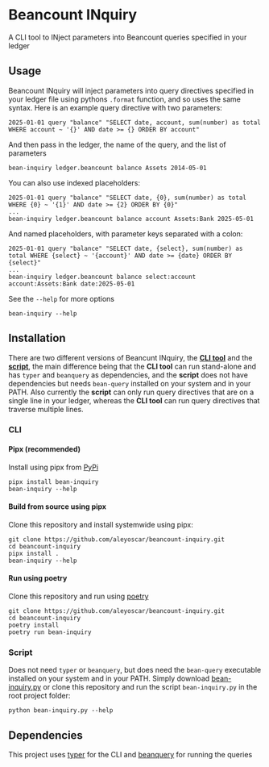 # Beancount INquiry

A CLI tool to INject parameters into Beancount queries specified in your ledger

## Usage

Beancount INquiry will inject parameters into query directives specified in your ledger file using pythons `.format` function, and so uses the same syntax. Here is an example query directive with two parameters:

```
2025-01-01 query "balance" "SELECT date, account, sum(number) as total WHERE account ~ '{}' AND date >= {} ORDER BY account"
```

And then pass in the ledger, the name of the query, and the list of parameters

```
bean-inquiry ledger.beancount balance Assets 2014-05-01
```

You can also use indexed placeholders:

```
2025-01-01 query "balance" "SELECT date, {0}, sum(number) as total WHERE {0} ~ '{1}' AND date >= {2} ORDER BY {0}"
...
bean-inquiry ledger.beancount balance account Assets:Bank 2025-05-01
```

And named placeholders, with parameter keys separated with a colon:

```
2025-01-01 query "balance" "SELECT date, {select}, sum(number) as total WHERE {select} ~ '{account}' AND date >= {date} ORDER BY {select}"
...
bean-inquiry ledger.beancount balance select:account account:Assets:Bank date:2025-05-01
```

See the `--help` for more options

```
bean-inquiry --help
```

## Installation

There are two different versions of Beancunt INquiry, the **[CLI tool](#cli)** and the **[script](#script)**, the main difference being that the **CLI tool** can run stand-alone and has `typer` and `beanquery` as dependencies, and the **script** does not have dependencies but needs `bean-query` installed on your system and in your PATH. Also currently the **script** can only run query directives that are on a single line in your ledger, whereas the **CLI tool** can run query directives that traverse multiple lines.

### CLI

#### Pipx (recommended)

Install using pipx from [PyPi](https://pypi.org)

```
pipx install bean-inquiry
bean-inquiry --help
```

#### Build from source using pipx

Clone this repository and install systemwide using pipx:

```
git clone https://github.com/aleyoscar/beancount-inquiry.git
cd beancount-inquiry
pipx install .
bean-inquiry --help
```

#### Run using poetry

Clone this repository and run using [poetry](https://python-poetry.org/)

```
git clone https://github.com/aleyoscar/beancount-inquiry.git
cd beancount-inquiry
poetry install
poetry run bean-inquiry
```

### Script

Does not need `typer` or `beanquery`, but does need the `bean-query` executable installed on your system and in your PATH. Simply download [bean-inquiry.py](https://github.com/aleyoscar/beancount-inquiry/blob/main/bean-inquiry.py) or clone this repository and run the script `bean-inquiry.py` in the root project folder:

```
python bean-inquiry.py --help
```

## Dependencies

This project uses [typer](https://typer.tiangolo.com/) for the CLI and [beanquery](https://github.com/beancount/beanquery) for running the queries
